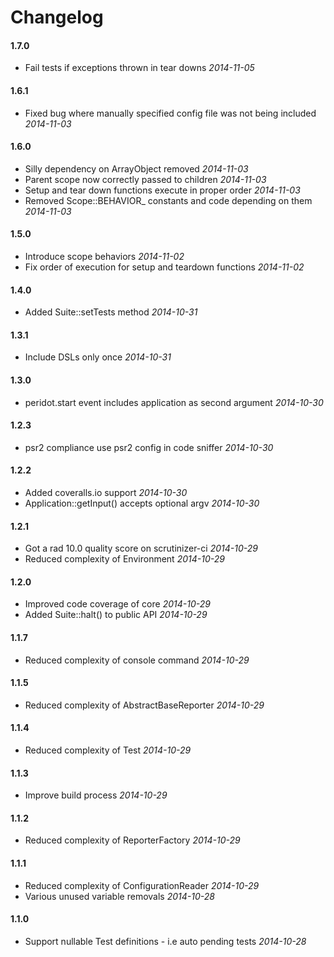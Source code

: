 # Changelog

#### 1.7.0

* Fail tests if exceptions thrown in tear downs *2014-11-05*


#### 1.6.1

* Fixed bug where manually specified config file was not being included *2014-11-03*


#### 1.6.0

* Silly dependency on ArrayObject removed *2014-11-03*
* Parent scope now correctly passed to children *2014-11-03*
* Setup and tear down functions execute in proper order *2014-11-03*
* Removed Scope::BEHAVIOR_ constants and code depending on them *2014-11-03*


#### 1.5.0

* Introduce scope behaviors *2014-11-02*
* Fix order of execution for setup and teardown functions *2014-11-02*


#### 1.4.0

* Added Suite::setTests method *2014-10-31*


#### 1.3.1

* Include DSLs only once *2014-10-31*


#### 1.3.0

* peridot.start event includes application as second argument *2014-10-30*


#### 1.2.3

* psr2 compliance use psr2 config in code sniffer *2014-10-30*


#### 1.2.2

* Added coveralls.io support *2014-10-30*
* Application::getInput() accepts optional argv *2014-10-30*


#### 1.2.1

* Got a rad 10.0 quality score on scrutinizer-ci *2014-10-29*
* Reduced complexity of Environment *2014-10-29*


#### 1.2.0

* Improved code coverage of core *2014-10-29*
* Added Suite::halt() to public API *2014-10-29*

#### 1.1.7

* Reduced complexity of console command *2014-10-29*


#### 1.1.5

* Reduced complexity of AbstractBaseReporter *2014-10-29*


#### 1.1.4

* Reduced complexity of Test *2014-10-29*


#### 1.1.3

* Improve build process *2014-10-29*


#### 1.1.2

* Reduced complexity of ReporterFactory *2014-10-29*


#### 1.1.1

* Reduced complexity of ConfigurationReader *2014-10-29*
* Various unused variable removals *2014-10-28*


#### 1.1.0

* Support nullable Test definitions - i.e auto pending tests *2014-10-28*

